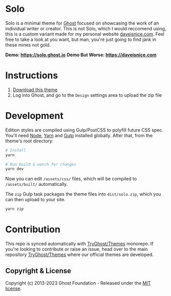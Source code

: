# Solo

Solo is a minimal theme for [Ghost](https://github.com/TryGhost/Ghost) focused on showcasing the work of an individual writer or creator. This is not Solo, which I would reccomend using, this is a custom variant made for my personal  website [daveisnice.com](https://www.daveisnice.com). Feel free to take a look at you want, but man, you're just going to find jank in these mines not gold.

**Demo: https://solo.ghost.io**
**Demo But Worse: https://daveisnice.com**

# Instructions

1. [Download this theme](https://github.com/TryGhost/Solo/archive/main.zip)
2. Log into Ghost, and go to the `Design` settings area to upload the zip file

# Development

Edition styles are compiled using Gulp/PostCSS to polyfill future CSS spec. You'll need [Node](https://nodejs.org/), [Yarn](https://yarnpkg.com/) and [Gulp](https://gulpjs.com) installed globally. After that, from the theme's root directory:

```bash
# Install
yarn

# Run build & watch for changes
yarn dev
```

Now you can edit `/assets/css/` files, which will be compiled to `/assets/built/` automatically.

The `zip` Gulp task packages the theme files into `dist/solo.zip`, which you can then upload to your site.

```bash
yarn zip
```

# Contribution

This repo is synced automatically with [TryGhost/Themes](https://github.com/TryGhost/Themes) monorepo. If you're looking to contribute or raise an issue, head over to the main repository [TryGhost/Themes](https://github.com/TryGhost/Themes) where our official themes are developed.

## Copyright & License

Copyright (c) 2013-2023 Ghost Foundation - Released under the [MIT license](LICENSE).
